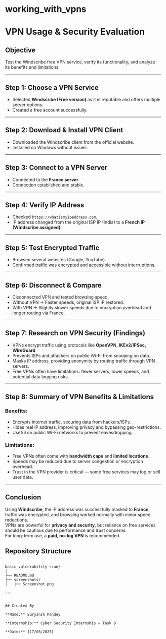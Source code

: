 # working_with_vpns

# VPN Usage & Security Evaluation

## Objective
Test the Windscribe free VPN service, verify its functionality, and analyze its benefits and limitations.

---

## Step 1: Choose a VPN Service
- Selected **Windscribe (Free version)** as it is reputable and offers multiple server options.  
- Created a free account successfully.  

---

## Step 2: Download & Install VPN Client
- Downloaded the Windscribe client from the official website.  
- Installed on Windows without issues.  

---

## Step 3: Connect to a VPN Server
- Connected to the **France server**.  
- Connection established and stable.  

---

## Step 4: Verify IP Address
- Checked `https://whatismyipaddress.com`.  
- IP address changed from the original ISP IP (India) to a **French IP (Windscribe assigned)**. 

---

## Step 5: Test Encrypted Traffic
- Browsed several websites (Google, YouTube).  
- Confirmed traffic was encrypted and accessible without interruptions.  

---

## Step 6: Disconnect & Compare
- Disconnected VPN and tested browsing speed.  
- Without VPN → Faster speeds, original ISP IP restored.  
- With VPN → Slightly slower speeds due to encryption overhead and longer routing via France.  

---

## Step 7: Research on VPN Security (Findings)
- VPNs encrypt traffic using protocols like **OpenVPN, IKEv2/IPSec, WireGuard**.  
- Prevents ISPs and attackers on public Wi-Fi from snooping on data.  
- Masks IP address, providing anonymity by routing traffic through VPN servers.  
- Free VPNs often have limitations: fewer servers, lower speeds, and potential data logging risks.  

---

## Step 8: Summary of VPN Benefits & Limitations
### Benefits:
- Encrypts internet traffic, securing data from hackers/ISPs.  
- Hides real IP address, improving privacy and bypassing geo-restrictions.  
- Useful on public Wi-Fi networks to prevent eavesdropping.  

### Limitations:
- Free VPNs often come with **bandwidth caps** and **limited locations**.  
- Speeds may be reduced due to server congestion or encryption overhead.  
- Trust in the VPN provider is critical — some free services may log or sell user data.  

---

## Conclusion
Using **Windscribe**, the IP address was successfully masked to **France**, traffic was encrypted, and browsing worked normally with minor speed reductions.  
VPNs are powerful for **privacy and security**, but reliance on free services should be cautious due to performance and trust concerns.  
For long-term use, a **paid, no-log VPN** is recommended.

## Repository Structure
```

basic-vulnerability-scan/
│
├── README.md             
├── screenshots/                 
│   ├── Screenshot.png

---


## Created By

**Name:** Suryansh Pandey

**Internship:** Cyber Security Internship – Task 8 

**Date:** [17/08/2025]
